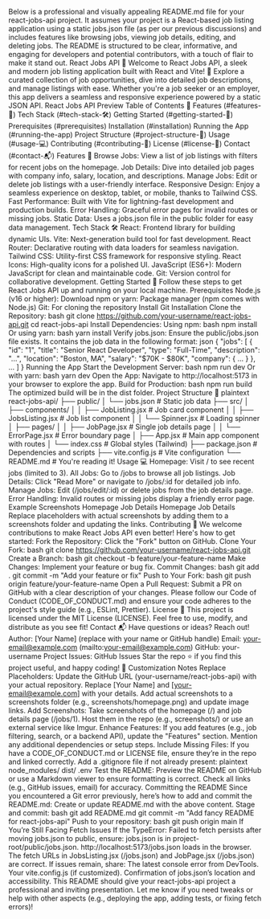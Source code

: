 Below is a professional and visually appealing README.md file for your react-jobs-api project. It assumes your project is a React-based job listing application using a static jobs.json file (as per our previous discussions) and includes features like browsing jobs, viewing job details, editing, and deleting jobs. The README is structured to be clear, informative, and engaging for developers and potential contributors, with a touch of flair to make it stand out.
React Jobs API 🚀
Welcome to React Jobs API, a sleek and modern job listing application built with React and Vite! 🌟 Explore a curated collection of job opportunities, dive into detailed job descriptions, and manage listings with ease. Whether you're a job seeker or an employer, this app delivers a seamless and responsive experience powered by a static JSON API.
React Jobs API Preview <!-- Replace with actual screenshot -->
Table of Contents 📑
Features (#features-🎉)
Tech Stack (#tech-stack-🛠️)
Getting Started (#getting-started-🏁)
Prerequisites (#prerequisites)
Installation (#installation)
Running the App (#running-the-app)
Project Structure (#project-structure-📂)
Usage (#usage-💻)
Contributing (#contributing-🤝)
License (#license-📜)
Contact (#contact-📬)
Features 🎉
Browse Jobs: View a list of job listings with filters for recent jobs on the homepage.
Job Details: Dive into detailed job pages with company info, salary, location, and descriptions.
Manage Jobs: Edit or delete job listings with a user-friendly interface.
Responsive Design: Enjoy a seamless experience on desktop, tablet, or mobile, thanks to Tailwind CSS.
Fast Performance: Built with Vite for lightning-fast development and production builds.
Error Handling: Graceful error pages for invalid routes or missing jobs.
Static Data: Uses a jobs.json file in the public folder for easy data management.
Tech Stack 🛠️
React: Frontend library for building dynamic UIs.
Vite: Next-generation build tool for fast development.
React Router: Declarative routing with data loaders for seamless navigation.
Tailwind CSS: Utility-first CSS framework for responsive styling.
React Icons: High-quality icons for a polished UI.
JavaScript (ES6+): Modern JavaScript for clean and maintainable code.
Git: Version control for collaborative development.
Getting Started 🏁
Follow these steps to get React Jobs API up and running on your local machine.
Prerequisites
Node.js (v16 or higher): Download
npm or yarn: Package manager (npm comes with Node.js)
Git: For cloning the repository Install Git
Installation
Clone the Repository:
bash
git clone https://github.com/your-username/react-jobs-api.git
cd react-jobs-api
Install Dependencies:
Using npm:
bash
npm install
Or using yarn:
bash
yarn install
Verify jobs.json:
Ensure the public/jobs.json file exists. It contains the job data in the following format:
json
{
  "jobs": [
    {
      "id": "1",
      "title": "Senior React Developer",
      "type": "Full-Time",
      "description": "...",
      "location": "Boston, MA",
      "salary": "$70K - $80K",
      "company": { ... }
    },
    ...
  ]
}
Running the App
Start the Development Server:
bash
npm run dev
Or with yarn:
bash
yarn dev
Open the App:
Navigate to http://localhost:5173 in your browser to explore the app.
Build for Production:
bash
npm run build
The optimized build will be in the dist folder.
Project Structure 📂
plaintext
react-jobs-api/
├── public/
│   └── jobs.json          # Static job data
├── src/
│   ├── components/
│   │   ├── JobListing.jsx # Job card component
│   │   ├── JobsListing.jsx # Job list component
│   │   └── Spinner.jsx    # Loading spinner
│   ├── pages/
│   │   ├── JobPage.jsx    # Single job details page
│   │   └── ErrorPage.jsx  # Error boundary page
│   ├── App.jsx            # Main app component with routes
│   └── index.css          # Global styles (Tailwind)
├── package.json           # Dependencies and scripts
├── vite.config.js         # Vite configuration
└── README.md              # You're reading it!
Usage 💻
Homepage: Visit / to see recent jobs (limited to 3).
All Jobs: Go to /jobs to browse all job listings.
Job Details: Click "Read More" or navigate to /jobs/:id for detailed job info.
Manage Jobs: Edit (/jobs/edit/:id) or delete jobs from the job details page.
Error Handling: Invalid routes or missing jobs display a friendly error page.
Example Screenshots
Homepage
Job Details
Homepage
Job Details
Replace placeholders with actual screenshots by adding them to a screenshots folder and updating the links.
Contributing 🤝
We welcome contributions to make React Jobs API even better! Here's how to get started:
Fork the Repository:
Click the "Fork" button on GitHub.
Clone Your Fork:
bash
git clone https://github.com/your-username/react-jobs-api.git
Create a Branch:
bash
git checkout -b feature/your-feature-name
Make Changes:
Implement your feature or bug fix.
Commit Changes:
bash
git add .
git commit -m "Add your feature or fix"
Push to Your Fork:
bash
git push origin feature/your-feature-name
Open a Pull Request:
Submit a PR on GitHub with a clear description of your changes.
Please follow our Code of Conduct (CODE_OF_CONDUCT.md) and ensure your code adheres to the project's style guide (e.g., ESLint, Prettier).
License 📜
This project is licensed under the MIT License (LICENSE). Feel free to use, modify, and distribute as you see fit!
Contact 📬
Have questions or ideas? Reach out!
Author: [Your Name] (replace with your name or GitHub handle)
Email: your-email@example.com (mailto:your-email@example.com)
GitHub: your-username
Project Issues: GitHub Issues
Star the repo ⭐ if you find this project useful, and happy coding! 🎉
Customization Notes
Replace Placeholders:
Update the GitHub URL (your-username/react-jobs-api) with your actual repository.
Replace [Your Name] and [your-email@example.com] with your details.
Add actual screenshots to a screenshots folder (e.g., screenshots/homepage.png) and update image links.
Add Screenshots:
Take screenshots of the homepage (/) and job details page (/jobs/1).
Host them in the repo (e.g., screenshots/) or use an external service like Imgur.
Enhance Features:
If you add features (e.g., job filtering, search, or a backend API), update the "Features" section.
Mention any additional dependencies or setup steps.
Include Missing Files:
If you have a CODE_OF_CONDUCT.md or LICENSE file, ensure they’re in the repo and linked correctly.
Add a .gitignore file if not already present:
plaintext
node_modules/
dist/
.env
Test the README:
Preview the README on GitHub or use a Markdown viewer to ensure formatting is correct.
Check all links (e.g., GitHub issues, email) for accuracy.
Committing the README
Since you encountered a Git error previously, here’s how to add and commit the README.md:
Create or update README.md with the above content.
Stage and commit:
bash
git add README.md
git commit -m "Add fancy README for react-jobs-api"
Push to your repository:
bash
git push origin main
If You’re Still Facing Fetch Issues
If the TypeError: Failed to fetch persists after moving jobs.json to public, ensure:
jobs.json is in project-root/public/jobs.json.
http://localhost:5173/jobs.json loads in the browser.
The fetch URLs in JobsListing.jsx (/jobs.json) and JobPage.jsx (/jobs.json) are correct.
If issues remain, share:
The latest console error from DevTools.
Your vite.config.js (if customized).
Confirmation of jobs.json’s location and accessibility.
This README should give your react-jobs-api project a professional and inviting presentation. Let me know if you need tweaks or help with other aspects (e.g., deploying the app, adding tests, or fixing fetch errors)!

